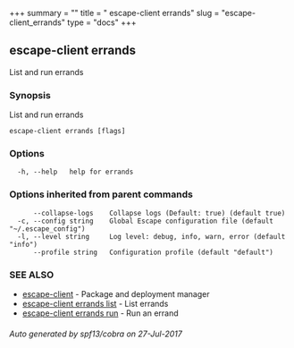 +++
summary = ""
title = " escape-client errands"
slug = "escape-client_errands"
type = "docs"
+++
## escape-client errands

List and run errands

### Synopsis


List and run errands

```
escape-client errands [flags]
```

### Options

```
  -h, --help   help for errands
```

### Options inherited from parent commands

```
      --collapse-logs    Collapse logs (Default: true) (default true)
  -c, --config string    Global Escape configuration file (default "~/.escape_config")
  -l, --level string     Log level: debug, info, warn, error (default "info")
      --profile string   Configuration profile (default "default")
```

### SEE ALSO
* [escape-client](../escape-client/)	 - Package and deployment manager
* [escape-client errands list](../escape-client_errands_list/)	 - List errands
* [escape-client errands run](../escape-client_errands_run/)	 - Run an errand

###### Auto generated by spf13/cobra on 27-Jul-2017
